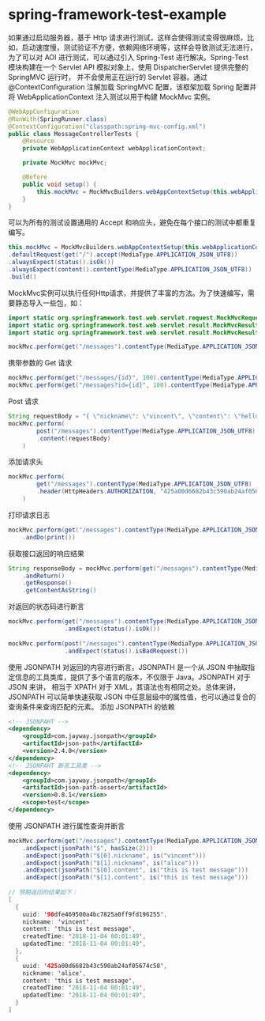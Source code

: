 # spring-framework-test-example
如果通过启动服务器，基于 Http 请求进行测试，这样会使得测试变得很麻烦，比如，启动速度慢，测试验证不方便，依赖网络环境等，这样会导致测试无法进行，
为了可以对 AOI 进行测试，可以通过引入 Spring-Test 进行解决。Spring-Test 模块构建在一个 Servlet API 模拟对象上，使用 DispatcherServlet 提供完整的 SpringMVC 运行时，
并不会使用正在运行的 Servlet 容器。通过 @ContextConfiguration 注解加载 SpringMVC 配置，该框架加载 Spring 配置并将 WebApplicationContext 注入测试以用于构建 MockMvc 实例。
```java
@WebAppConfiguration
@RunWith(SpringRunner.class)
@ContextConfiguration("classpath:spring-mvc-config.xml")
public class MessageControllerTests {
    @Resource
    private WebApplicationContext webApplicationContext;

    private MockMvc mockMvc;

    @Before
    public void setup() {
        this.mockMvc = MockMvcBuilders.webAppContextSetup(this.webApplicationContext).build();
    }
}
```
可以为所有的测试设置通用的 Accept 和响应头，避免在每个接口的测试中都重复编写。
```java
this.mockMvc = MockMvcBuilders.webAppContextSetup(this.webApplicationContext)
.defaultRequest(get("/").accept(MediaType.APPLICATION_JSON_UTF8))
.alwaysExpect(status().isOk())
.alwaysExpect(content().contentType(MediaType.APPLICATION_JSON_UTF8))
.build()
```
MockMvc实例可以执行任何Http请求，并提供了丰富的方法。为了快速编写，需要静态导入一些包，如：
```java
import static org.springframework.test.web.servlet.request.MockMvcRequestBuilders.*;
import static org.springframework.test.web.servlet.result.MockMvcResultHandlers.print;
import static org.springframework.test.web.servlet.result.MockMvcResultMatchers.*;
```
```java
mockMvc.perform(get("/messages").contentType(MediaType.APPLICATION_JSON_UTF8))
```
携带参数的 Get 请求
```java
mockMvc.perform(get("/messages/{id}", 100).contentType(MediaType.APPLICATION_JSON_UTF8))
mockMvc.perform(get("/messages?id={id}", 100).contentType(MediaType.APPLICATION_JSON_UTF8))
```
Post 请求
```java
String requestBody = "{ \"nickname\": \"vincent\", \"content\": \"hello world\" }";
mockMvc.perform(
        post("/messages").contentType(MediaType.APPLICATION_JSON_UTF8)
        .content(requestBody)
    )
```
添加请求头
```java
mockMvc.perform(
        get("/messages").contentType(MediaType.APPLICATION_JSON_UTF8)
        .header(HttpHeaders.AUTHORIZATION, "425a00d6682b43c590ab24af05674c58")
    )
```
打印请求日志
```java
mockMvc.perform(get("/messages").contentType(MediaType.APPLICATION_JSON_UTF8))
    .andDo(print())
```
获取接口返回的响应结果
```java
String responseBody = mockMvc.perform(get("/messages").contentType(MediaType.APPLICATION_JSON_UTF8))
    .andReturn()
    .getResponse()
    .getContentAsString()
```
对返回的状态码进行断言
```java
mockMvc.perform(get("/messages").contentType(MediaType.APPLICATION_JSON_UTF8))
                .andExpect(status().isOk())
                
mockMvc.perform(post("/messages").contentType(MediaType.APPLICATION_JSON_UTF8))
                .andExpect(status().isBadRequest())
```
使用 JSONPATH 对返回的内容进行断言。JSONPATH 是一个从 JSON 中抽取指定信息的工具类库，提供了多个语言的版本，不仅限于 Java。JSONPATH 对于 JSON 来讲，
相当于 XPATH 对于 XML，其语法也有相同之处。总体来讲，JSONPATH 可以简单快速获取 JSON 中任意层级中的属性值，也可以通过复合的查询条件来查询匹配的元素。
添加 JSONPATH 的依赖
```xml
<!-- JSONPAHT -->
<dependency>
    <groupId>com.jayway.jsonpath</groupId>
    <artifactId>json-path</artifactId>
    <version>2.4.0</version>
</dependency>
<!-- JSONPAHT 断言工具类 -->
<dependency>
    <groupId>com.jayway.jsonpath</groupId>
    <artifactId>json-path-assert</artifactId>
    <version>0.8.1</version>
    <scope>test</scope>
</dependency>
```
使用 JSONPATH 进行属性查询并断言
```java
mockMvc.perform(get("/messages").contentType(MediaType.APPLICATION_JSON_UTF8))
    .andExpect(jsonPath("$", hasSize(2)))
    .andExpect(jsonPath("$[0].nickname", is("vincent")))
    .andExpect(jsonPath("$[1].nickname", is("alice")))
    .andExpect(jsonPath("$[0].content", is("this is test message")))
    .andExpect(jsonPath("$[1].content", is("this is test message")))
    
// 预期返回的结果如下：
[
  { 
    uuid: '90dfe469500a4bc7825a0ff9fd196255', 
    nickname: 'vincent', 
    content: 'this is test message', 
    createdTime: '2018-11-04 00:01:49', 
    updatedTime: '2018-11-04 00:01:49',
  },
  { 
    uuid: '425a00d6682b43c590ab24af05674c58', 
    nickname: 'alice', 
    content: 'this is test message', 
    createdTime: '2018-11-04 00:01:49', 
    updatedTime: '2018-11-04 00:01:49',
  }
]
```
